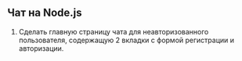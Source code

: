 ## Чат на Node.js

1) Сделать главную страницу чата для неавторизованного пользователя, содержащую 2 вкладки с формой регистрации и авторизации.

